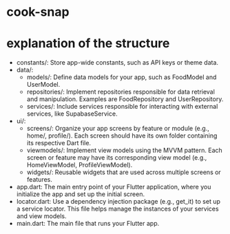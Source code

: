 # cook-snap

# explanation of the structure
- constants/: Store app-wide constants, such as API keys or theme data.
 - data/:
    - models/: Define data models for your app, such as FoodModel and UserModel.
    - repositories/: Implement repositories responsible for data retrieval and manipulation. Examples are FoodRepository and UserRepository.
    - services/: Include services responsible for interacting with external services, like SupabaseService.
 - ui/:
    - screens/: Organize your app screens by feature or module (e.g., home/, profile/). Each screen should have its own folder containing its respective Dart file.
    - viewmodels/: Implement view models using the MVVM pattern. Each screen or feature may have its corresponding view model (e.g., HomeViewModel, ProfileViewModel).
    - widgets/: Reusable widgets that are used across multiple screens or features.
- app.dart: The main entry point of your Flutter application, where you initialize the app and set up the initial screen.
- locator.dart: Use a dependency injection package (e.g., get_it) to set up a service locator. This file helps manage the instances of your services and view models.
- main.dart: The main file that runs your Flutter app.